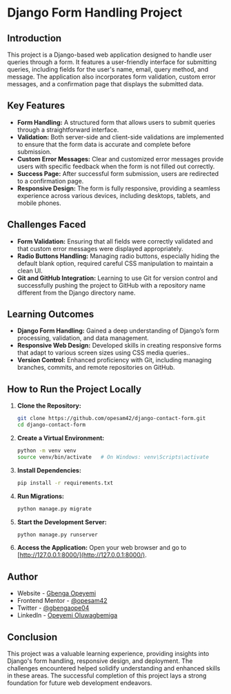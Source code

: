 # Django Form Handling Project

## Introduction
This project is a Django-based web application designed to handle user queries through a form. It features a user-friendly interface for submitting queries, including fields for the user's name, email, query method, and message. The application also incorporates form validation, custom error messages, and a confirmation page that displays the submitted data.

## Key Features
- **Form Handling:** A structured form that allows users to submit queries through a straightforward interface.
- **Validation:** Both server-side and client-side validations are implemented to ensure that the form data is accurate and complete before submission.
- **Custom Error Messages:** Clear and customized error messages provide users with specific feedback when the form is not filled out correctly.
- **Success Page:** After successful form submission, users are redirected to a confirmation page.
- **Responsive Design:** The form is fully responsive, providing a seamless experience across various devices, including desktops, tablets, and mobile phones.

## Challenges Faced
- **Form Validation:** Ensuring that all fields were correctly validated and that custom error messages were displayed appropriately.
- **Radio Buttons Handling:** Managing radio buttons, especially hiding the default blank option, required careful CSS manipulation to maintain a clean UI.
- **Git and GitHub Integration:** Learning to use Git for version control and successfully pushing the project to GitHub with a repository name different from the Django directory name.

## Learning Outcomes
- **Django Form Handling:** Gained a deep understanding of Django’s form processing, validation, and data management.
- **Responsive Web Design:** Developed skills in creating responsive forms that adapt to various screen sizes using CSS media queries..
- **Version Control:** Enhanced proficiency with Git, including managing branches, commits, and remote repositories on GitHub.

## How to Run the Project Locally

1. **Clone the Repository:**
    ```bash
    git clone https://github.com/opesam42/django-contact-form.git
    cd django-contact-form
    ```

2. **Create a Virtual Environment:**
    ```bash
    python -m venv venv
    source venv/bin/activate   # On Windows: venv\Scripts\activate
    ```

3. **Install Dependencies:**
    ```bash
    pip install -r requirements.txt
    ```

4. **Run Migrations:**
    ```bash
    python manage.py migrate
    ```

5. **Start the Development Server:**
    ```bash
    python manage.py runserver
    ```

6. **Access the Application:** Open your web browser and go to [http://127.0.0.1:8000/](http://127.0.0.1:8000/).

## Author
- Website - [Gbenga Opeyemi](https://github.com/opesam42)
- Frontend Mentor - [@opesam42](https://www.frontendmentor.io/profile/opesam42)
- Twitter - [@gbengaope04](https://www.twitter.com/@gbengaope04)
- LinkedIn - [Opeyemi Oluwagbemiga](www.linkedin.com/in/opeyemi-oluwagbemiga-2ba61423b)

## Conclusion
This project was a valuable learning experience, providing insights into Django's form handling, responsive design, and deployment. The challenges encountered helped solidify understanding and enhanced skills in these areas. The successful completion of this project lays a strong foundation for future web development endeavors.
